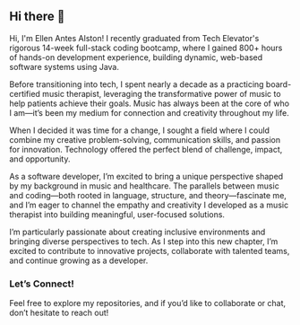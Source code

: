 ## Hi there 👋

Hi, I'm Ellen Antes Alston! I recently graduated from Tech Elevator's rigorous 14-week full-stack coding bootcamp, where I gained 800+ hours of hands-on development experience, building dynamic, web-based software systems using Java.  

Before transitioning into tech, I spent nearly a decade as a practicing board-certified music therapist, leveraging the transformative power of music to help patients achieve their goals. Music has always been at the core of who I am—it’s been my medium for connection and creativity throughout my life.  

When I decided it was time for a change, I sought a field where I could combine my creative problem-solving, communication skills, and passion for innovation. Technology offered the perfect blend of challenge, impact, and opportunity.  

As a software developer, I’m excited to bring a unique perspective shaped by my background in music and healthcare. The parallels between music and coding—both rooted in language, structure, and theory—fascinate me, and I’m eager to channel the empathy and creativity I developed as a music therapist into building meaningful, user-focused solutions.  

I’m particularly passionate about creating inclusive environments and bringing diverse perspectives to tech. As I step into this new chapter, I’m excited to contribute to innovative projects, collaborate with talented teams, and continue growing as a developer.  

### Let’s Connect!  
Feel free to explore my repositories, and if you’d like to collaborate or chat, don’t hesitate to reach out!  
